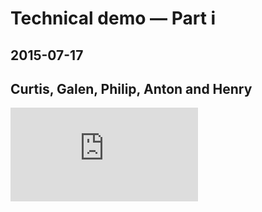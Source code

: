<div class="post">

# Technical demo — Part i

<h2 class="sub">2015-07-17</h2>
<h2 class="sub">Curtis, Galen, Philip, Anton and Henry</h2>

<iframe src="https://player.vimeo.com/video/133395510?color=fff&amp;title=0&amp;byline=0&amp;portrait=0" frameborder="0" webkitallowfullscreen="" mozallowfullscreen="" allowfullscreen=""></iframe>

</div>
